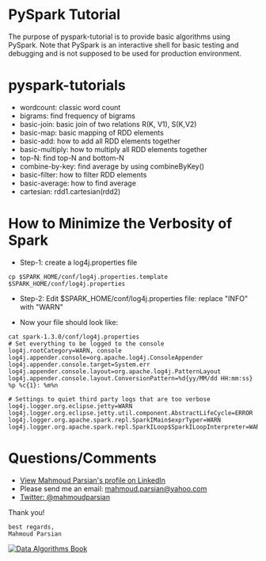 PySpark Tutorial
================
The purpose of pyspark-tutorial is to provide basic algorithms using PySpark.
Note that PySpark is an interactive shell for basic testing and debugging and 
is not supposed to be used for production environment.

pyspark-tutorials
=================
* wordcount: classic word count
* bigrams: find frequency of bigrams
* basic-join: basic join of two relations R(K, V1), S(K,V2)
* basic-map: basic mapping of RDD elements
* basic-add: how to add all RDD elements together
* basic-multiply: how to multiply all RDD elements together
* top-N: find top-N and bottom-N
* combine-by-key: find average by using combineByKey()
* basic-filter: how to filter RDD elements
* basic-average: how to find average
* cartesian: rdd1.cartesian(rdd2)

How to Minimize the Verbosity of Spark
======================================
* Step-1: create a log4j.properties file
````
cp $SPARK_HOME/conf/log4j.properties.template $SPARK_HOME/conf/log4j.properties
````
* Step-2: Edit $SPARK_HOME/conf/log4j.properties file: replace "INFO" with "WARN"

* Now your file should look like:
````
cat spark-1.3.0/conf/log4j.properties
# Set everything to be logged to the console
log4j.rootCategory=WARN, console
log4j.appender.console=org.apache.log4j.ConsoleAppender
log4j.appender.console.target=System.err
log4j.appender.console.layout=org.apache.log4j.PatternLayout
log4j.appender.console.layout.ConversionPattern=%d{yy/MM/dd HH:mm:ss} %p %c{1}: %m%n

# Settings to quiet third party logs that are too verbose
log4j.logger.org.eclipse.jetty=WARN
log4j.logger.org.eclipse.jetty.util.component.AbstractLifeCycle=ERROR
log4j.logger.org.apache.spark.repl.SparkIMain$exprTyper=WARN
log4j.logger.org.apache.spark.repl.SparkILoop$SparkILoopInterpreter=WARN
````

Questions/Comments
==================
* [View Mahmoud Parsian's profile on LinkedIn](http://www.linkedin.com/in/mahmoudparsian)
* Please send me an email: mahmoud.parsian@yahoo.com
* [Twitter: @mahmoudparsian](http://twitter.com/mahmoudparsian) 

Thank you!
````
best regards,
Mahmoud Parsian
````

[![Data Algorithms Book](./misc/data_algorithms_image.jpg)](http://shop.oreilly.com/product/0636920033950.do) 
